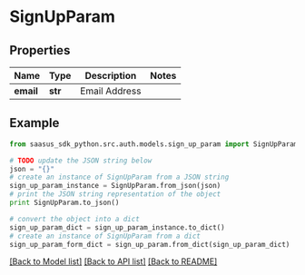 # SignUpParam


## Properties
Name | Type | Description | Notes
------------ | ------------- | ------------- | -------------
**email** | **str** | Email Address | 

## Example

```python
from saasus_sdk_python.src.auth.models.sign_up_param import SignUpParam

# TODO update the JSON string below
json = "{}"
# create an instance of SignUpParam from a JSON string
sign_up_param_instance = SignUpParam.from_json(json)
# print the JSON string representation of the object
print SignUpParam.to_json()

# convert the object into a dict
sign_up_param_dict = sign_up_param_instance.to_dict()
# create an instance of SignUpParam from a dict
sign_up_param_form_dict = sign_up_param.from_dict(sign_up_param_dict)
```
[[Back to Model list]](../README.md#documentation-for-models) [[Back to API list]](../README.md#documentation-for-api-endpoints) [[Back to README]](../README.md)


